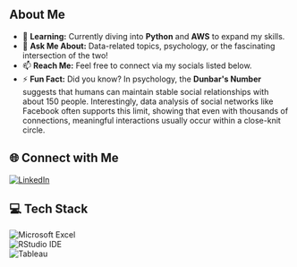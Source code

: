 ## About Me

- 🌱 **Learning:** Currently diving into **Python** and **AWS** to expand my skills.  
- 💬 **Ask Me About:** Data-related topics, psychology, or the fascinating intersection of the two!  
- 📫 **Reach Me:** Feel free to connect via my socials listed below.  
- ⚡ **Fun Fact:** Did you know? In psychology, the **Dunbar's Number** suggests that humans can maintain stable social relationships with about 150 people. Interestingly, data analysis of social networks like Facebook often supports this limit, showing that even with thousands of connections, meaningful interactions usually occur within a close-knit circle.

## 🌐 Connect with Me
[![LinkedIn](https://img.shields.io/badge/LinkedIn-0077B5?style=for-the-badge&logo=linkedin&logoColor=white)](https://linkedin.com/in/yuichirofukushi)

## 💻 Tech Stack
![Microsoft Excel](https://img.shields.io/badge/Microsoft_Excel-217346?style=for-the-badge&logo=microsoft-excel&logoColor=white)  
![RStudio IDE](https://img.shields.io/badge/RStudio-75AADB?style=for-the-badge&logo=rstudio&logoColor=white)  
![Tableau](https://img.shields.io/badge/Tableau-E97627?style=for-the-badge&logo=tableau&logoColor=white)


